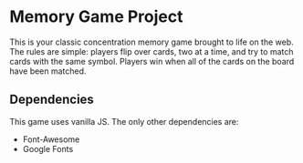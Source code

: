 # Memory Game Project

This is your classic concentration memory game brought to life on the web. The rules are simple: players flip over cards, two at a time, and try to match cards with the same symbol. Players win when all of the cards on the board have been matched.

## Dependencies

This game uses vanilla JS. The only other dependencies are:

- Font-Awesome
- Google Fonts